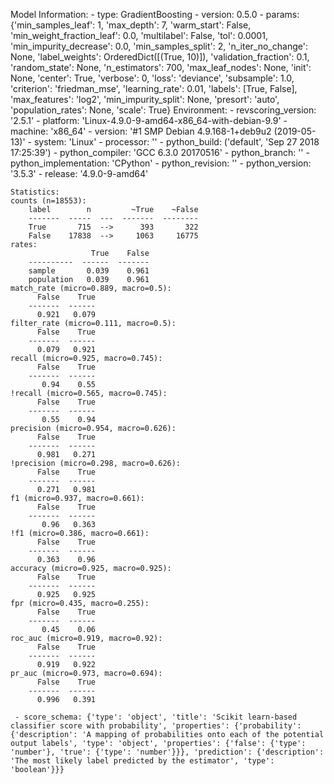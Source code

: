 Model Information:
	 - type: GradientBoosting
	 - version: 0.5.0
	 - params: {'min_samples_leaf': 1, 'max_depth': 7, 'warm_start': False, 'min_weight_fraction_leaf': 0.0, 'multilabel': False, 'tol': 0.0001, 'min_impurity_decrease': 0.0, 'min_samples_split': 2, 'n_iter_no_change': None, 'label_weights': OrderedDict([(True, 10)]), 'validation_fraction': 0.1, 'random_state': None, 'n_estimators': 700, 'max_leaf_nodes': None, 'init': None, 'center': True, 'verbose': 0, 'loss': 'deviance', 'subsample': 1.0, 'criterion': 'friedman_mse', 'learning_rate': 0.01, 'labels': [True, False], 'max_features': 'log2', 'min_impurity_split': None, 'presort': 'auto', 'population_rates': None, 'scale': True}
	Environment:
	 - revscoring_version: '2.5.1'
	 - platform: 'Linux-4.9.0-9-amd64-x86_64-with-debian-9.9'
	 - machine: 'x86_64'
	 - version: '#1 SMP Debian 4.9.168-1+deb9u2 (2019-05-13)'
	 - system: 'Linux'
	 - processor: ''
	 - python_build: ('default', 'Sep 27 2018 17:25:39')
	 - python_compiler: 'GCC 6.3.0 20170516'
	 - python_branch: ''
	 - python_implementation: 'CPython'
	 - python_revision: ''
	 - python_version: '3.5.3'
	 - release: '4.9.0-9-amd64'
	
	Statistics:
	counts (n=18553):
		label        n         ~True    ~False
		-------  -----  ---  -------  --------
		True       715  -->      393       322
		False    17838  -->     1063     16775
	rates:
		              True    False
		----------  ------  -------
		sample       0.039    0.961
		population   0.039    0.961
	match_rate (micro=0.889, macro=0.5):
		  False    True
		-------  ------
		  0.921   0.079
	filter_rate (micro=0.111, macro=0.5):
		  False    True
		-------  ------
		  0.079   0.921
	recall (micro=0.925, macro=0.745):
		  False    True
		-------  ------
		   0.94    0.55
	!recall (micro=0.565, macro=0.745):
		  False    True
		-------  ------
		   0.55    0.94
	precision (micro=0.954, macro=0.626):
		  False    True
		-------  ------
		  0.981   0.271
	!precision (micro=0.298, macro=0.626):
		  False    True
		-------  ------
		  0.271   0.981
	f1 (micro=0.937, macro=0.661):
		  False    True
		-------  ------
		   0.96   0.363
	!f1 (micro=0.386, macro=0.661):
		  False    True
		-------  ------
		  0.363    0.96
	accuracy (micro=0.925, macro=0.925):
		  False    True
		-------  ------
		  0.925   0.925
	fpr (micro=0.435, macro=0.255):
		  False    True
		-------  ------
		   0.45    0.06
	roc_auc (micro=0.919, macro=0.92):
		  False    True
		-------  ------
		  0.919   0.922
	pr_auc (micro=0.973, macro=0.694):
		  False    True
		-------  ------
		  0.996   0.391
	
	 - score_schema: {'type': 'object', 'title': 'Scikit learn-based classifier score with probability', 'properties': {'probability': {'description': 'A mapping of probabilities onto each of the potential output labels', 'type': 'object', 'properties': {'false': {'type': 'number'}, 'true': {'type': 'number'}}}, 'prediction': {'description': 'The most likely label predicted by the estimator', 'type': 'boolean'}}}

